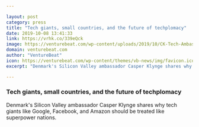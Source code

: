 ```yaml
---

layout: post
category: press
title: "Tech giants, small countries, and the future of techplomacy"
date: 2019-10-08 13:41:33
link: https://vrhk.co/339eQck
image: https://venturebeat.com/wp-content/uploads/2019/10/CK-Tech-Ambassador-4-low-res.jpg?w=1200&strip=all
domain: venturebeat.com
author: "VentureBeat"
icon: https://venturebeat.com/wp-content/themes/vb-news/img/favicon.ico
excerpt: "Denmark's Silicon Valley ambassador Casper Klynge shares why tech giants like Google, Facebook, and Amazon should be treated like superpower nations."

---
```


### Tech giants, small countries, and the future of techplomacy

Denmark's Silicon Valley ambassador Casper Klynge shares why tech giants like Google, Facebook, and Amazon should be treated like superpower nations.
